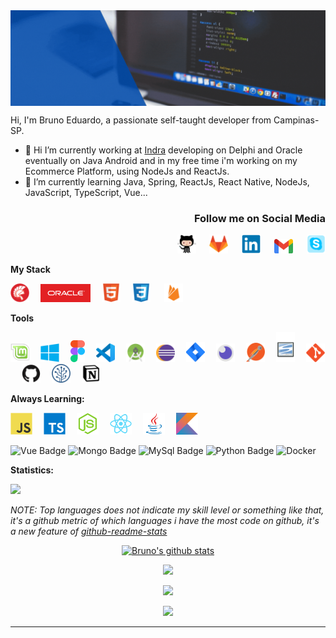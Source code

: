 <!-- ********************************* Logotipo ************************************************ -->
   <img src="./assets/top3.gif" align="center">

<!-- ****************************************** Bio ******************************************** -->
<div align="left">

Hi, I'm Bruno Eduardo, a passionate self-taught developer from Campinas-SP.

- 🔭 Hi I’m currently working at [Indra](https://www.indracompany.com/pt-br/indra) developing on Delphi and Oracle eventually on Java Android and in my free time i'm working on my Ecommerce Platform, using NodeJs and ReactJs.
- 🌱 I’m currently learning Java, Spring, ReactJs, React Native, NodeJs, JavaScript, TypeScript, Vue...
</div>

<div align="right" min-width="400px" max-width="400px">

  <h3><strong>Follow me on Social Media</strong></h3>

  [<img src="./assets/octocat.png" width="30px">](https://github.com/brunoemferreira) &ensp;&ensp;
  [<img src="./assets/gitlab.svg" width="30px">](https://gitlab.com/brunoemf) &ensp;&ensp;
  [<img src="./assets/linkedin.svg" width="30px">](https://www.linkedin.com/in/brunoemf/) &ensp;&ensp;
  [<img src="./assets/gmail.svg" width="30px">](mailto:brunoemf@gmail.com) &ensp;&ensp;
  [<img src="./assets/Skype.svg" width="30px">](https://join.skype.com/invite/EZxGNG4S9il2)

</div>

**My Stack**

<div>
   <img src="./assets/delphi.png" width="30px">&ensp;&ensp;
   <img src="./assets/oracle3.svg" width="80px">&ensp;&ensp;
   <img src="./assets/html5.svg" width="30px">&ensp;&ensp;
   <img src="./assets/css3.svg" width="30px"> &ensp;&ensp;
   <img src="./assets/firebase.svg" width="30px"> &ensp;&ensp;
</div>

**Tools**

<div>
   <img src="./assets/mint.svg" width="30px">&ensp;&ensp;
   <img src="./assets/windows.svg" width="30px">&ensp;&ensp;
   <img src="./assets/figma.svg" height="35px">&ensp;&ensp;
   <img src="./assets/vscode.svg" width="30px">&ensp;&ensp;
   <img src="./assets/androidstudio.svg" width="30px">&ensp;&ensp;
   <img src="./assets/eclipse.svg" width="30px">&ensp;&ensp;
   <img src="./assets/jira.svg" width="30px">&ensp;&ensp;
   <img src="./assets/Insomnia.svg" width="30px">&ensp;&ensp;
   <img src="./assets/postman.svg" width="30px">&ensp;&ensp;
   <img src="./assets/svn.svg" width="30px">&ensp;&ensp;
   <img src="./assets/git.svg" width="30px">&ensp;&ensp;
   <img src="./assets/github.svg" width="30px">&ensp;&ensp;
   <img src="./assets/sourcetree.svg" width="30px">&ensp;&ensp;
   <img src="./assets/notion.png" width="30px">&ensp;&ensp;
</div>

**Always Learning:**

 <img src="./assets/javascript.svg" width="35px">&ensp;&ensp;
 <img src="./assets/typescript.svg" width="35px">&ensp;&ensp;
 <img src="./assets/nodejs.svg" width="35px">&ensp;&ensp;
 <img src="./assets/react.svg" width="35px">&ensp;&ensp;
 <img src="./assets/java.svg" width="35px">&ensp;&ensp;
 <img src="./assets/kotlin.svg" width="35px">&ensp;&ensp;

![Vue Badge](https://img.shields.io/badge/-Vue-4FC08D?style=flat-square&logo=vue.js&logoColor=white&link=https://github.com/brunoemferreira)
![Mongo Badge](https://img.shields.io/badge/-MongoDB-47A248?style=flat-square&logo=MongoDB&logoColor=white&link=https://github.com/brunoemferreira)
![MySql Badge](https://img.shields.io/badge/-MySql-4479A1?style=flat-square&logo=MySql&logoColor=white&link=https://github.com/brunoemferreira)
![Python Badge](https://img.shields.io/badge/-Python-3776AB?style=flat-square&logo=Python&logoColor=white&link=https://github.com/brunoemferreira)
![Docker](https://img.shields.io/badge/-Docker-099cec?style=flat&logoColor=fff&logo=docker)&nbsp;

**Statistics:**

![](https://komarev.com/ghpvc/?username=brunoemferreira&color=blue&style=flat)

_NOTE: Top languages does not indicate my skill level or something like that, it's a github metric of which languages i have the most code on github, it's a new feature of [github-readme-stats](https://github.com/anuraghazra/github-readme-stats)_

<center>
    <tr>
      <td><p align="center"><a href="#"><img width="400px" src="https://github-readme-stats.vercel.app/api?username=brunoemferreira&show_icons=true&hide_border=true&include_all_commits=true&theme=yeblu" alt="Bruno's github stats" /></a></p>
      </td>
    </tr>
      <td><p align="center"><a href="#"><img width="400px" src="https://github-readme-stats.vercel.app/api/top-langs?username=brunoemferreira&layout=compact&langs_count=20&hide_border=true&theme=yeblu" /></a></p>
      </td>
    <tr>
      <td><p align="center"><a href="#"><img width="400px" src="https://github-readme-stats.vercel.app/api/wakatime?username=brunoemferreira&hide_border=true&theme=yeblu&langs_count=20&layout=compact&v2" /></a></p>
      </td>
    </tr>
    <tr>
      <td><p align="center"><a href="#"><img width="400px" src="https://github-readme-streak-stats.herokuapp.com/?user=brunoemferreira&hide_border=true&theme=yeblu" /></a></p>
      </td>
    </tr>

</center>


<!-- ********************************* Social Media ******************************************** -->




---
